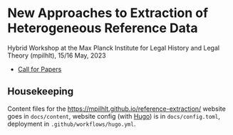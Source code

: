 # New Approaches to Extraction of Heterogeneous Reference Data

Hybrid Workshop at the Max Planck Institute for Legal History and Legal Theory (mpilhlt), 15/16 May, 2023

- [Call for Papers](https://mpilhlt.github.io/reference-extraction/workshop-2023/cfp/)

## Housekeeping

Content files for the <https://mpilhlt.github.io/reference-extraction/> website goes in `docs/content`, website config (with [Hugo](https://gohugo.io/)) is in `docs/config.toml`, deployment in `.github/workflows/hugo.yml`.
